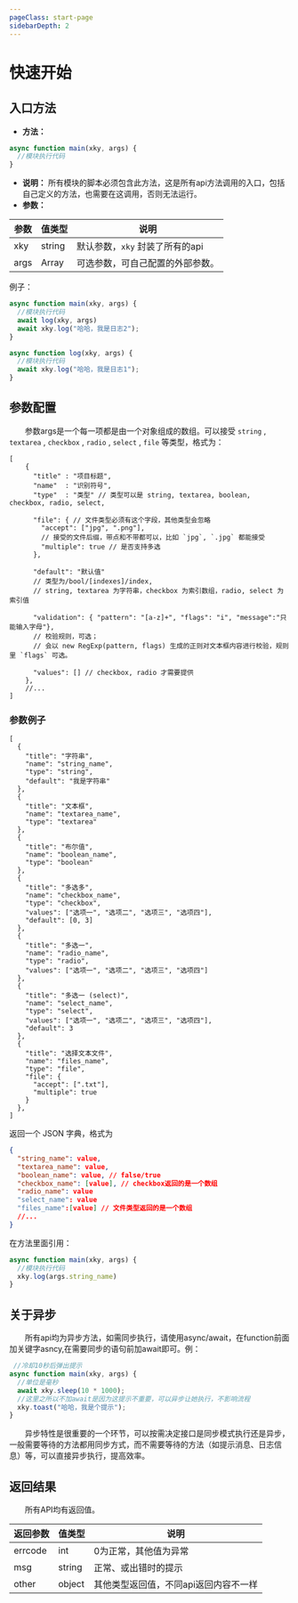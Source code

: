```yaml
---
pageClass: start-page
sidebarDepth: 2
---
```


# 快速开始

## 入口方法

* **方法：**
```javascript
async function main(xky, args) {
  //模块执行代码
}
```

* **说明：** 所有模块的脚本必须包含此方法，这是所有api方法调用的入口，包括自己定义的方法，也需要在这调用，否则无法运行。
* **参数：**

参数 | 值类型 | 说明
------------ | ------------- | -------------
xky| string | 默认参数，`xky` 封装了所有的api
args| Array | 可选参数，可自己配置的外部参数。

例子：

```javascript
async function main(xky, args) {
  //模块执行代码
  await log(xky, args)
  await xky.log("哈哈，我是日志2");
}

async function log(xky, args) {
  //模块执行代码
  await xky.log("哈哈，我是日志1");
}
```
## 参数配置
&emsp;&emsp;参数args是一个每一项都是由一个对象组成的数组。可以接受 `string` , `textarea` , `checkbox` , `radio` , `select` , `file` 等类型，格式为：

```
[
    {
      "title" : "项目标题",
      "name"  : "识别符号",
      "type"  : "类型" // 类型可以是 string, textarea, boolean, checkbox, radio, select,

      "file": { // 文件类型必须有这个字段，其他类型会忽略
        "accept": ["jpg", ".png"],
        // 接受的文件后缀，带点和不带都可以，比如 `jpg`, `.jpg` 都能接受
        "multiple": true // 是否支持多选
      },

      "default": "默认值"
      // 类型为/bool/[indexes]/index,
      // string, textarea 为字符串，checkbox 为索引数组，radio, select 为索引值

      "validation": { "pattern": "[a-z]+", "flags": "i", "message":"只能输入字母"},
      // 校验规则，可选；
      // 会以 new RegExp(pattern, flags) 生成的正则对文本框内容进行校验，规则里 `flags` 可选。

      "values": [] // checkbox, radio 才需要提供
    },
    //...
]
```
### 参数例子

```
[
  {
    "title": "字符串",
    "name": "string_name",
    "type": "string",
    "default": "我是字符串"
  },
  {
    "title": "文本框",
    "name": "textarea_name",
    "type": "textarea"
  },
  {
    "title": "布尔值",
    "name": "boolean_name",
    "type": "boolean"
  },
  {
    "title": "多选多",
    "name": "checkbox_name",
    "type": "checkbox",
    "values": ["选项一", "选项二", "选项三", "选项四"],
    "default": [0, 3]
  },
  {
    "title": "多选一",
    "name": "radio_name",
    "type": "radio",
    "values": ["选项一", "选项二", "选项三", "选项四"]
  },
  {
    "title": "多选一 (select)",
    "name": "select_name",
    "type": "select",
    "values": ["选项一", "选项二", "选项三", "选项四"],
    "default": 3
  },
  {
    "title": "选择文本文件",
    "name": "files_name",
    "type": "file",
    "file": {
      "accept": [".txt"],
      "multiple": true
    }
  },
]
```

返回一个 JSON 字典，格式为

```json
{
  "string_name": value,
  "textarea_name": value,
  "boolean_name": value, // false/true
  "checkbox_name": [value], // checkbox返回的是一个数组
  "radio_name": value
  "select_name": value
  "files_name":[value] // 文件类型返回的是一个数组
  //...
}
```

在方法里面引用：

```javascript
async function main(xky, args) {
  //模块执行代码
  xky.log(args.string_name)
}
```


## 关于异步
&emsp;&emsp;所有api均为异步方法，如需同步执行，请使用async/await，在function前面加关键字asncy,在需要同步的语句前加await即可。例：
```javascript
 //冷却10秒后弹出提示
async function main(xky, args) {
  //单位是毫秒
  await xky.sleep(10 * 1000); 
  //这里之所以不加await是因为这提示不重要，可以异步让她执行，不影响流程
  xky.toast("哈哈，我是个提示"); 
}
```
&emsp;&emsp;异步特性是很重要的一个环节，可以按需决定接口是同步模式执行还是异步，一般需要等待的方法都用同步方式，而不需要等待的方法（如提示消息、日志信息）等，可以直接异步执行，提高效率。



## 返回结果

&emsp;&emsp;所有API均有返回值。

返回参数 | 值类型 | 说明
------------ | ------------- | -------------
errcode| int | 0为正常，其他值为异常
msg| string | 正常、或出错时的提示
other | object | 其他类型返回值，不同api返回内容不一样
